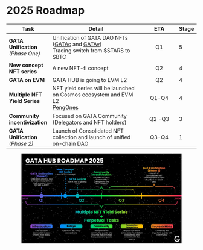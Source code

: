 # 2025 Roadmap

<table><thead><tr><th>Task</th><th width="249.800048828125">Detail</th><th width="83.199951171875" align="center">ETA</th><th data-type="rating" data-max="5">Stage</th></tr></thead><tbody><tr><td><strong>GATA Unification</strong> <br><em>(Phase One)</em></td><td>Unification of GATA DAO NFTs (<a href="../gata-nfts/genesis-collection/#colonial-cats-gatac">GATAc</a> and <a href="../gata-nfts/genesis-collection/#voyager-cats-gatav">GATAv</a>) <br>Trading switch from $STARS to $BTC</td><td align="center">Q1</td><td>5</td></tr><tr><td><strong>New concept NFT series</strong></td><td>A new NFT-fi concept </td><td align="center">Q2</td><td>4</td></tr><tr><td><strong>GATA on EVM</strong></td><td>GATA HUB is going to EVM L2</td><td align="center">Q2</td><td>4</td></tr><tr><td><strong>Multiple NFT Yield Series</strong> </td><td>NFT yield series will be launched on Cosmos ecosystem and EVM L2<br><a href="../pengones/">PengOnes</a></td><td align="center">Q1-Q4</td><td>4</td></tr><tr><td><strong>Community incentivization</strong></td><td>Focused on GATA Community (Delegators and NFT holders)</td><td align="center">Q2 -Q3</td><td>3</td></tr><tr><td><strong>GATA Unification</strong> (<em>Phase 2)</em></td><td>Launch of Consolidated NFT collection and launch of unified on-chain DAO</td><td align="center">Q3-Q4</td><td>1</td></tr></tbody></table>

<figure><img src="../../.gitbook/assets/image (1) (1) (1).png" alt=""><figcaption></figcaption></figure>
